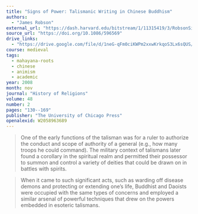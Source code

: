 ```yaml
---
title: "Signs of Power: Talismanic Writing in Chinese Buddhism"
authors:
  - "James Robson"
external_url: "https://dash.harvard.edu/bitstream/1/11315419/3/RobsonSignsofPowerTaslimanicWriting1.pdf"
source_url: "https://doi.org/10.1086/596569"
drive_links:
  - "https://drive.google.com/file/d/1neG-qFm0ciKWPm2xxwKrkqoS3Lx6sQUS/view?usp=drivesdk"
course: medieval
tags:
  - mahayana-roots
  - chinese
  - animism
  - academic
year: 2008
month: nov
journal: "History of Religions"
volume: 48
number: 2
pages: "130--169"
publisher: "The University of Chicago Press"
openalexid: W2058963689
---
```


> One of the early functions of the talisman was for a ruler to authorize the conduct and scope of authority of a
general (e.g., how many troops he could command).
The military context
of talismans later found a corollary in the spiritual realm and permitted
their possessor to summon and control a variety of deities that could be
drawn on in battles with spirits.

> When
it came to such significant acts, such as warding off disease demons and
protecting or extending one’s life, Buddhist and Daoists were occupied
with the same types of concerns and employed a similar arsenal of powerful techniques that drew on the powers embedded in esoteric talismans.
